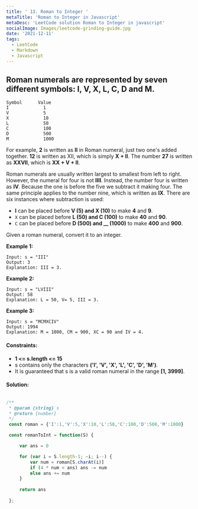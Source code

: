 ```yaml
---
title: ' 13. Roman to Integer '
metaTitle: 'Roman to Integer in Javascript'
metaDesc: 'LeetCode solution Roman to Integer in javascript'
socialImage: Images/leetcode-grinding-guide.jpg
date: '2021-12-11'
tags:
  - LeetCode
  - Markdown
  - Javascript
---
```


## Roman numerals are represented by seven different symbols: __I, V, X, L, C, D__ and __M__.

```
Symbol      Value
I             1
V             5
X             10
L             50
C             100
D             500
M             1000
```

For example, __2__ is written as __II__ in Roman numeral, just two one's added together. __12__ is written as XII, which is simply __X + II__. The number __27__ is written as __XXVII__, which is __XX + V + II__.

Roman numerals are usually written largest to smallest from left to right. However, the numeral for four is not __IIII__. Instead, the number four is written as __IV__. Because the one is before the five we subtract it making four. The same principle applies to the number nine, which is written as __IX__. There are six instances where subtraction is used:

* __I__ can be placed before __V (5) and X (10)__ to make __4__ and __9__. 
* `X` can be placed before __L (50) and C (100)__ to make __40__ and __90__. 
* `C` can be placed before __D (500) and __ (1000)__ to make __400__ and __900__.

Given a roman numeral, convert it to an integer.

 
__Example 1:__
```
Input: s = "III"
Output: 3
Explanation: III = 3.
```

__Example 2:__
```
Input: s = "LVIII"
Output: 58
Explanation: L = 50, V= 5, III = 3.
```

__Example 3:__
```
Input: s = "MCMXCIV"
Output: 1994
Explanation: M = 1000, CM = 900, XC = 90 and IV = 4.
```

#### __Constraints:__

* __1 <= s.length <= 15__
* s contains only the characters __('I', 'V', 'X', 'L', 'C', 'D', 'M')__.
* It is guaranteed that s is a valid roman numeral in the range __[1, 3999]__.

#### __Solution:__ 

```js

/**
 * @param {string} s
 * @return {number}
 */
 const roman = {'I':1,'V':5,'X':10,'L':50,'C':100,'D':500,'M':1000}

 const romanToInt = function(S) {

     var ans = 0

     for (var i = S.length-1; ~i; i--) {
         var num = roman[S.charAt(i)]
         if (4 * num < ans) ans -= num
         else ans += num
     }
     
     return ans
     
 };

```